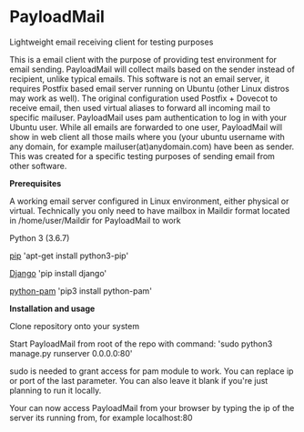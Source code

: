 # PayloadMail
Lightweight email receiving client for testing purposes

This is a email client with the purpose of providing test environment for email sending. PayloadMail will collect mails based on the sender instead of recipient, unlike typical emails. This software is not an email server, it requires Postfix based email server running on Ubuntu (other Linux distros may work as well). The original configuration used Postfix + Dovecot to receive email, then used virtual aliases to forward all incoming mail to specific mailuser. PayloadMail uses pam authentication to log in with your Ubuntu user. While all emails are forwarded to one user, PayloadMail will show in web client all those mails where you (your ubuntu username with any domain, for example mailuser(at)anydomain.com) have been as sender. This was created for a specific testing purposes of sending email from other software.

**Prerequisites**

A working email server configured in Linux environment, either physical or virtual.
Technically you only need to have mailbox in Maildir format located in /home/user/Maildir for PayloadMail to work

Python 3 (3.6.7)

[pip](https://pip.pypa.io/en/stable/)
'apt-get install python3-pip'

[Django](https://www.djangoproject.com/)
'pip install django'

[python-pam](https://pypi.org/project/python-pam/)
'pip3 install python-pam'


**Installation and usage**

Clone repository onto your system

Start PayloadMail from root of the repo with command:
'sudo python3 manage.py runserver 0.0.0.0:80'

sudo is needed to grant access for pam module to work.
You can replace ip or port of the last parameter. You can also leave it blank if you're just planning to run it locally.

Your can now access PayloadMail from your browser by typing the ip of the server its running from, for example localhost:80


